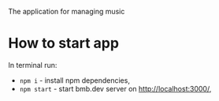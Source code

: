 The application for managing music

# How to start app

In terminal run:

* `npm i` - install npm dependencies,
* `npm start` - start bmb.dev server on [http://localhost:3000/](http://localhost:3000/),